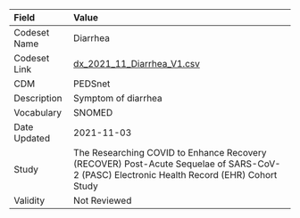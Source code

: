 |Field        |Value                                                                                                                                    |
|:------------|:----------------------------------------------------------------------------------------------------------------------------------------|
|Codeset Name |Diarrhea                                                                                                                                 |
|Codeset Link |[dx_2021_11_Diarrhea_V1.csv](https://github.com/PEDSnet/Variable-Dictionary/blob/main/conditions/dx_2021_11_Diarrhea_V1.csv)             |
|CDM          |PEDSnet                                                                                                                                  |
|Description  |Symptom of diarrhea                                                                                                                      |
|Vocabulary   |SNOMED                                                                                                                                   |
|Date Updated |2021-11-03                                                                                                                               |
|Study        |The Researching COVID to Enhance Recovery (RECOVER) Post-Acute Sequelae of SARS-CoV-2 (PASC) Electronic Health Record (EHR) Cohort Study |
|Validity     |Not Reviewed                                                                                                                             |
